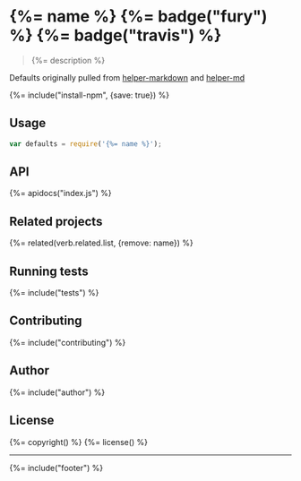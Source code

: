 # {%= name %} {%= badge("fury") %} {%= badge("travis") %}

> {%= description %}

Defaults originally pulled from [helper-markdown][] and [helper-md][]

{%= include("install-npm", {save: true}) %}

## Usage

```js
var defaults = require('{%= name %}');
```

## API
{%= apidocs("index.js") %}

## Related projects
{%= related(verb.related.list, {remove: name}) %}

## Running tests
{%= include("tests") %}

## Contributing
{%= include("contributing") %}

## Author
{%= include("author") %}

## License
{%= copyright() %}
{%= license() %}

***

{%= include("footer") %}

[remarkable]: https://github.com/jonschlinkert/remarkable/
[helper-markdown]: https://github.com/helpers/helper-markdown/
[helper-md]: https://github.com/helpers/helper-md/
